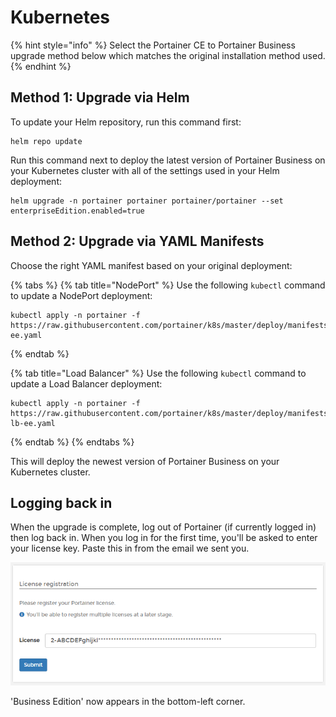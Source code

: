 # Kubernetes

{% hint style="info" %}
Select the Portainer CE to Portainer Business upgrade method below which matches the original installation method used.
{% endhint %}

## Method 1: Upgrade via Helm

To update your Helm repository, run this command first:

```text
helm repo update
```

Run this command next to deploy the latest version of Portainer Business on your Kubernetes cluster with all of the settings used in your Helm deployment:

```text
helm upgrade -n portainer portainer portainer/portainer --set enterpriseEdition.enabled=true
```

## Method 2: Upgrade via YAML Manifests

Choose the right YAML manifest based on your original deployment:

{% tabs %}
{% tab title="NodePort" %}
Use the following `kubectl` command to update a NodePort deployment:

```text
kubectl apply -n portainer -f https://raw.githubusercontent.com/portainer/k8s/master/deploy/manifests/portainer/portainer-ee.yaml
```
{% endtab %}

{% tab title="Load Balancer" %}
Use the following `kubectl` command to update a Load Balancer deployment:

```text
kubectl apply -n portainer -f https://raw.githubusercontent.com/portainer/k8s/master/deploy/manifests/portainer/portainer-lb-ee.yaml
```
{% endtab %}
{% endtabs %}

This will deploy the newest version of Portainer Business on your Kubernetes cluster.

## Logging back in

When the upgrade is complete, log out of Portainer \(if currently logged in\) then log back in. When you log in for the first time, you'll be asked to enter your license key. Paste this in from the email we sent you.

![](../../../.gitbook/assets/upgrade-license.png)

'Business Edition' now appears in the bottom-left corner.











